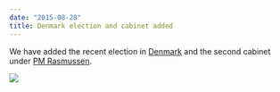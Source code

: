 ```yaml
---
date: "2015-08-28"
title: Denmark election and cabinet added
---
```


We have added the recent election in [Denmark](http://www.parlgov.org/explore/dnk/election/2015-06-18/) and the second cabinet under [PM Rasmussen](http://www.parlgov.org/explore/dnk/cabinet/2015-06-28/).

![](/images/parliament-european-union.jpg)

